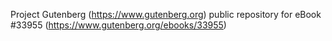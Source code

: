 Project Gutenberg (https://www.gutenberg.org) public repository for eBook #33955 (https://www.gutenberg.org/ebooks/33955)
